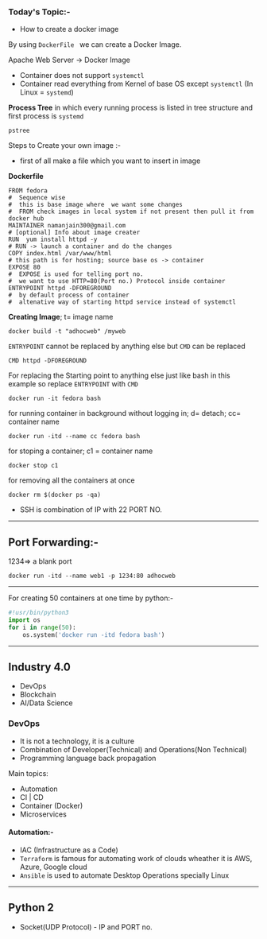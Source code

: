 ### **Today's Topic:-**

* How to create a docker image

By using ```DockerFile ``` we can create a Docker Image.

Apache Web Server  -> Docker Image


* Container does not support ```systemctl```
* Container read everything from Kernel of base OS except 
```systemctl``` (In Linux = ```systemd```)

**Process Tree** in which every running process is listed in tree structure and first process is ```systemd```
```
pstree 
```

Steps to Create your own image :-

* first of all make a file which you want to insert in image

**Dockerfile**
```
FROM fedora                          
#  Sequence wise 
#  this is base image where  we want some changes   
#  FROM check images in local system if not present then pull it from docker hub                                     
MAINTAINER namanjain300@gmail.com                   
# [optional] Info about image creater               
RUN  yum install httpd -y                           
# RUN -> launch a container and do the changes      
COPY index.html /var/www/html                       
# this path is for hosting; source base os -> container
EXPOSE 80                                              
#  EXPOSE is used for telling port no.
#  we want to use HTTP=80(Port no.) Protocol inside container    
ENTRYPOINT httpd -DFOREGROUND                                    
#  by default process of container                               
#  altenative way of starting httpd service instead of systemctl  
```                       
**Creating Image**; t= image name
```
docker build -t "adhocweb" /myweb
```
```ENTRYPOINT``` cannot be replaced by anything else but ```CMD``` can be replaced
```
CMD httpd -DFOREGROUND
```
For replacing the Starting point to anything else just like bash in this example so replace ```ENTRYPOINT``` with ```CMD``` 
```
docker run -it fedora bash
```
for running container in background without logging in; d= detach; cc= container name
```
docker run -itd --name cc fedora bash
```
for stoping a container; c1 = container name
```
docker stop c1
```
for removing all the containers at once
```
docker rm $(docker ps -qa)
```
* SSH is combination of IP with 22 PORT NO.
---
## **Port Forwarding:-**

1234=> a blank port 
```
docker run -itd --name web1 -p 1234:80 adhocweb
```
---
For creating 50 containers at one time by python:-

```py
#!usr/bin/python3
import os
for i in range(50):
    os.system('docker run -itd fedora bash')
```
---
## **Industry 4.0**
* DevOps
* Blockchain
* AI/Data Science

### **DevOps**
* It is not a technology, it is a culture
* Combination of Developer(Technical) and Operations(Non Technical)
* Programming language back propagation

Main topics:
* Automation
* CI | CD
* Container (Docker)
* Microservices

#### **Automation:-**

* IAC (Infrastructure as a Code)
* ```Terraform``` is famous for automating work of clouds wheather it is AWS, Azure, Google cloud
* ```Ansible``` is used to automate Desktop Operations specially Linux

---
## Python 2

* Socket(UDP Protocol) - IP and PORT no.




